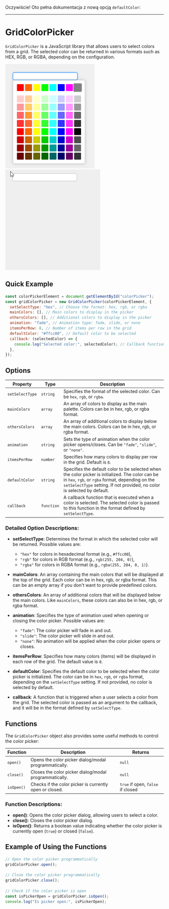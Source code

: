 ﻿Oczywiście! Oto pełna dokumentacja z nową opcją `defaultColor`:

---

# GridColorPicker

`GridColorPicker` is a JavaScript library that allows users to select colors from a grid. The selected color can be returned in various formats such as HEX, RGB, or RGBA, depending on the configuration.

![Preview GridColorPicker](images/GridColorPicker2.png)
![Preview GridColorPicker](images/GridColorPicker.gif)

## Quick Example

```js
const colorPickerElement = document.getElementById("colorPicker");
const gridColorPicker = new GridColorPicker(colorPickerElement, {
  setSelectType: "hex", // Choose the format: hex, rgb, or rgba
  mainColors: [], // Main colors to display in the picker
  othersColors: [], // Additional colors to display in the picker
  animation: "fade", // Animation type: fade, slide, or none
  itemsPerRow: 8, // Number of items per row in the grid
  defaultColor: "#ffcc00", // Default color to be selected
  callback: (selectedColor) => {
    console.log("Selected color:", selectedColor); // Callback function to handle the selected color
  },
});
```

## Options

| Property        | Type       | Description                                                                                                                                                                                                                      |
| --------------- | ---------- | -------------------------------------------------------------------------------------------------------------------------------------------------------------------------------------------------------------------------------- |
| `setSelectType` | `string`   | Specifies the format of the selected color. Can be `hex`, `rgb`, or `rgba`.                                                                                                                                                      |
| `mainColors`    | `array`    | An array of colors to display as the main palette. Colors can be in hex, rgb, or rgba format.                                                                                                                                    |
| `othersColors`  | `array`    | An array of additional colors to display below the main colors. Colors can be in hex, rgb, or rgba format.                                                                                                                       |
| `animation`     | `string`   | Sets the type of animation when the color picker opens/closes. Can be `"fade"`, `"slide"`, or `"none"`.                                                                                                                          |
| `itemsPerRow`   | `number`   | Specifies how many colors to display per row in the grid. Default is `8`.                                                                                                                                                        |
| `defaultColor`  | `string`   | Specifies the default color to be selected when the color picker is initialized. The color can be in `hex`, `rgb`, or `rgba` format, depending on the `setSelectType` setting. If not provided, no color is selected by default. |
| `callback`      | `function` | A callback function that is executed when a color is selected. The selected color is passed to this function in the format defined by `setSelectType`.                                                                           |

### Detailed Option Descriptions:

- **setSelectType**: Determines the format in which the selected color will be returned. Possible values are:

  - `"hex"` for colors in hexadecimal format (e.g., `#ffcc00`),
  - `"rgb"` for colors in RGB format (e.g., `rgb(255, 204, 0)`),
  - `"rgba"` for colors in RGBA format (e.g., `rgba(255, 204, 0, 1)`).

- **mainColors**: An array containing the main colors that will be displayed at the top of the grid. Each color can be in hex, rgb, or rgba format. This can be an empty array if you don't want to provide predefined colors.

- **othersColors**: An array of additional colors that will be displayed below the main colors. Like `mainColors`, these colors can also be in hex, rgb, or rgba format.

- **animation**: Specifies the type of animation used when opening or closing the color picker. Possible values are:

  - `"fade"`: The color picker will fade in and out.
  - `"slide"`: The color picker will slide in and out.
  - `"none"`: No animation will be applied when the color picker opens or closes.

- **itemsPerRow**: Specifies how many colors (items) will be displayed in each row of the grid. The default value is `8`.

- **defaultColor**: Specifies the default color to be selected when the color picker is initialized. The color can be in `hex`, `rgb`, or `rgba` format, depending on the `setSelectType` setting. If not provided, no color is selected by default.

- **callback**: A function that is triggered when a user selects a color from the grid. The selected color is passed as an argument to the callback, and it will be in the format defined by `setSelectType`.

## Functions

The `GridColorPicker` object also provides some useful methods to control the color picker:

| Function   | Description                                             | Returns                           |
| ---------- | ------------------------------------------------------- | --------------------------------- |
| `open()`   | Opens the color picker dialog/modal programmatically.   | `null`                            |
| `close()`  | Closes the color picker dialog/modal programmatically.  | `null`                            |
| `isOpen()` | Checks if the color picker is currently open or closed. | `true` if open, `false` if closed |

### Function Descriptions:

- **open()**: Opens the color picker dialog, allowing users to select a color.
- **close()**: Closes the color picker dialog.
- **isOpen()**: Returns a boolean value indicating whether the color picker is currently open (`true`) or closed (`false`).

## Example of Using the Functions

```js
// Open the color picker programmatically
gridColorPicker.open();

// Close the color picker programmatically
gridColorPicker.close();

// Check if the color picker is open
const isPickerOpen = gridColorPicker.isOpen();
console.log("Is picker open:", isPickerOpen);
```

